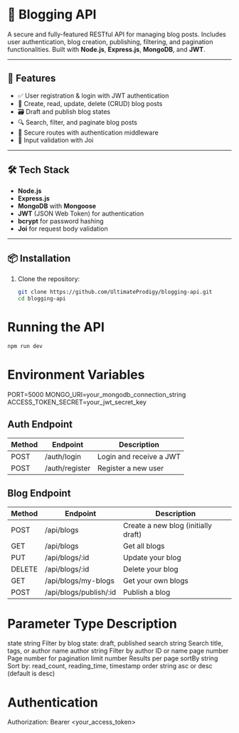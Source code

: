 # 📝 Blogging API

A secure and fully-featured RESTful API for managing blog posts. Includes user authentication, blog creation, publishing, filtering, and pagination functionalities. Built with **Node.js**, **Express.js**, **MongoDB**, and **JWT**.

---

## 🚀 Features

-   ✅ User registration & login with JWT authentication
-   📝 Create, read, update, delete (CRUD) blog posts
-   🗃️ Draft and publish blog states
-   🔍 Search, filter, and paginate blog posts
-   🔐 Secure routes with authentication middleware
-   📏 Input validation with Joi

---

## 🛠️ Tech Stack

-   **Node.js**
-   **Express.js**
-   **MongoDB** with **Mongoose**
-   **JWT** (JSON Web Token) for authentication
-   **bcrypt** for password hashing
-   **Joi** for request body validation

---

## 📦 Installation

1. Clone the repository:
    ```bash
    git clone https://github.com/UltimateProdigy/blogging-api.git
    cd blogging-api
    ```

# Running the API

```bash
npm run dev

```

# Environment Variables

PORT=5000
MONGO_URI=your_mongodb_connection_string
ACCESS_TOKEN_SECRET=your_jwt_secret_key

## Auth Endpoint

| Method | Endpoint      | Description             |
| ------ | ------------- | ----------------------- |
| POST   | /auth/login    | Login and receive a JWT |
| POST   | /auth/register | Register a new user     |

## Blog Endpoint

| Method | Endpoint               | Description                         |
| ------ | ---------------------- | ----------------------------------- |
| POST   | /api/blogs             | Create a new blog (initially draft) |
| GET    | /api/blogs             | Get all blogs                       |
| PUT    | /api/blogs/:id         | Update your blog                    |
| DELETE | /api/blogs/:id         | Delete your blog                    |
| GET    | /api/blogs/my-blogs    | Get your own blogs                  |
| POST   | /api/blogs/publish/:id | Publish a blog                      |

# Parameter	Type	Description
state	string	Filter by blog state: draft, published
search	string	Search title, tags, or author name
author	string	Filter by author ID or name
page	number	Page number for pagination
limit	number	Results per page
sortBy	string	Sort by: read_count, reading_time, timestamp
order	string	asc or desc (default is desc)


# Authentication
Authorization: Bearer <your_access_token>
